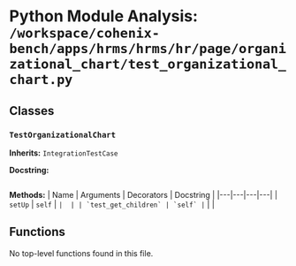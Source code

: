 # Python Module Analysis: `/workspace/cohenix-bench/apps/hrms/hrms/hr/page/organizational_chart/test_organizational_chart.py`

## Classes

### `TestOrganizationalChart`
**Inherits:** `IntegrationTestCase`


**Docstring:**
```

```

**Methods:**
| Name | Arguments | Decorators | Docstring |
|---|---|---|---|
| `setUp` | `self` | `` |  |
| `test_get_children` | `self` | `` |  |





## Functions

No top-level functions found in this file.
